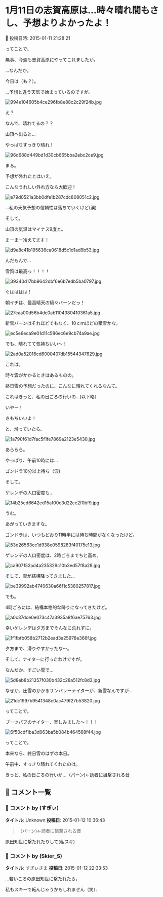 # 1月11日の志賀高原は…時々晴れ間もさし、予想よりよかったよ！

📅 投稿日時: 2015-01-11 21:28:21

ってことで。


無事、今週も志賀高原にやってこれましたが。





…なんだか。


今日は（も？）。


…予想と違う天気で始まっているのですが。




![994e104605b4ce296fb8e88c2c29f24b.jpg](images/994e104605b4ce296fb8e88c2c29f24b.jpg)




え？


なんで、晴れてるの？？





山頂へ出ると…


やっぱりすっきり晴れ！




![96d688d449bd1d30cb665bba2ebc2ce9.jpg](images/96d688d449bd1d30cb665bba2ebc2ce9.jpg)







まぁ。


予想が外れたとはいえ。


こんなうれしい外れ方なら大歓迎！




![e79d0521a3bb0dfe1b287cdc808051c2.jpg](images/e79d0521a3bb0dfe1b287cdc808051c2.jpg)




…私の天気予想の信頼性は落ちていくけど(涙)


そして。


山頂の気温はマイナス9度と。


まーまー冷えてます！




![d9e8c41b195636ca0618d5c1d1ad9b53.jpg](images/d9e8c41b195636ca0618d5c1d1ad9b53.jpg)







んだもんで…


雪質は最高っ！！！！




![39340d17bb9642dbf6e6b7edb5ba0797.jpg](images/39340d17bb9642dbf6e6b7edb5ba0797.jpg)




ぐはははは！


朝イチは、最高晴天の縞々バーンだっ！




![27caa00d56b4dc0ab1104380410361a5.jpg](images/27caa00d56b4dc0ab1104380410361a5.jpg)




新雪バーンはそれほどでもなく、10ｃｍほどの積雪かな。




![ec5e6eca9e01d11c586ec6e9cb74a9ae.jpg](images/ec5e6eca9e01d11c586ec6e9cb74a9ae.jpg)




でも、晴れてて気持ちいい～！




![2ad0a52016cd6000407db15544347629.jpg](images/2ad0a52016cd6000407db15544347629.jpg)




これは。


時々雲がかかるときはあるものの。


終日雪の予想だったのに、こんなに晴れてくれるなんて。


これはきっと、私の日ごろの行いの…(以下略）





いやー！


きもちいいよ！


と、滑っていたら。




![1a790f61d7fac5f1fe7869a2123e5430.jpg](images/1a790f61d7fac5f1fe7869a2123e5430.jpg)




あららら。


やっぱり、午前10時には…


ゴンドラ10分以上待ち（涙)





そして。


ゲレンデの人口密度も…




![14b25ed6642ed15af00c3d22ce2f0bf9.jpg](images/14b25ed6642ed15af00c3d22ce2f0bf9.jpg)




うむ。


あがっていきますな。





ゴンドラは、いつもどおり11時半には待ち時間がなくなったけど。




![53d26563cc1d938e0598283f40175e13.jpg](images/53d26563cc1d938e0598283f40175e13.jpg)




ゲレンデの人口密度は、2時ごろまでちと高め。




![ca907152ad4a235329c10b3ed57f8a28.jpg](images/ca907152ad4a235329c10b3ed57f8a28.jpg)




そして、雪が結構降ってきました…




![be39992ab4740630a66f1c5380257817.jpg](images/be39992ab4740630a66f1c5380257817.jpg)




でも。


4時ごろには、結構本格的な降りになってきたけど。




![a0c37dce0e073c47a3935a8f6ae75763.jpg](images/a0c37dce0e073c47a3935a8f6ae75763.jpg)




幸いゲレンデは夕方までそんなに荒れずに。




![1f1fbfb058b2712b2ead3a25978e366f.jpg](images/1f1fbfb058b2712b2ead3a25978e366f.jpg)




夕方まで、滑りやすかったな～。








そして、ナイターに行ったわけですが。


なんだか、すごい雪で…




![5d8eb8b21357f030b432c28a512fc8d3.jpg](images/5d8eb8b21357f030b432c28a512fc8d3.jpg)




なぜか、圧雪のかかるサンバレーナイターが、新雪なんですが…




![21dc1997b9541348c0ac479f27b53820.jpg](images/21dc1997b9541348c0ac479f27b53820.jpg)




ってことで。


ブーツパフのナイター、楽しみました～！！！




![6f50cdf1ba3d063ba5b084b464568f44.jpg](images/6f50cdf1ba3d063ba5b084b464568f44.jpg)







ってことで。


本来なら、終日雪のはずの本日。


午前中、すっきり晴れてくれたのは。


きっと、私の日ごろの行いが…（パーン)←読者に狙撃される音

## 💬 コメント一覧

### 💬 コメント by (すぎぃ)
**タイトル**: Unknown
**投稿日**: 2015-01-12 10:36:43

>（パーン)←読者に狙撃される音



原田知世に撃たれたりして(私スキ)

### 💬 コメント by (Skier_S)
**タイトル**: すぎぃさま
**投稿日**: 2015-01-12 22:33:53

…若いころの原田知世に撃たれたら，

私もスキーで転んじゃうかもしれません（笑）．

